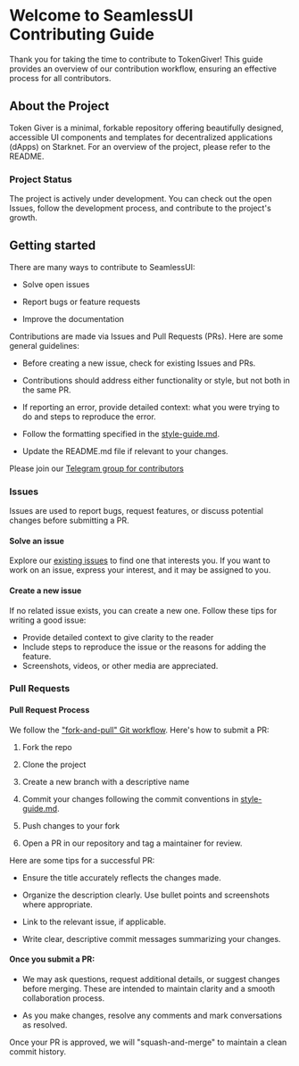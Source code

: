 # Welcome to SeamlessUI Contributing Guide

Thank you for taking the time to contribute to TokenGiver! This guide provides an overview of our contribution workflow, ensuring an effective process for all contributors.

## About the Project

Token Giver is a minimal, forkable repository offering beautifully designed, accessible UI components and templates for decentralized applications (dApps) on Starknet.
For an overview of the project, please refer to the README.

### Project Status

The project is actively under development. You can check out the open Issues, follow the development process, and contribute to the project's growth.

## Getting started

There are many ways to contribute to SeamlessUI:

- Solve open issues

- Report bugs or feature requests

- Improve the documentation

Contributions are made via Issues and Pull Requests (PRs). Here are some general guidelines:

- Before creating a new issue, check for existing Issues and PRs.

- Contributions should address either functionality or style, but not both in the same PR.

- If reporting an error, provide detailed context: what you were trying to do and steps to reproduce the error.

- Follow the formatting specified in the [style-guide.md](style-guide.md).

- Update the README.md file if relevant to your changes.

Please join our [Telegram group for contributors](https://t.me/+_qvEfyWxWP1mYzE0)

### Issues

Issues are used to report bugs, request features, or discuss potential changes before submitting a PR.

#### Solve an issue

Explore our [existing issues](https://github.com/Token-Giver/token-giver/issues) to find one that interests you. If you want to work on an issue, express your interest, and it may be assigned to you.

#### Create a new issue

If no related issue exists, you can create a new one. Follow these tips for writing a good issue:

- Provide detailed context to give clarity to the reader
- Include steps to reproduce the issue or the reasons for adding the feature.
- Screenshots, videos, or other media are appreciated.

### Pull Requests

#### Pull Request Process

We follow the ["fork-and-pull" Git workflow](https://github.com/susam/gitpr). Here's how to submit a PR:

1. Fork the repo

2. Clone the project

3. Create a new branch with a descriptive name

4. Commit your changes following the commit conventions in [style-guide.md](style-guide.md).

5. Push changes to your fork

6. Open a PR in our repository and tag a maintainer for review.

Here are some tips for a successful PR:

- Ensure the title accurately reflects the changes made.

- Organize the description clearly. Use bullet points and screenshots where appropriate.

- Link to the relevant issue, if applicable.

- Write clear, descriptive commit messages summarizing your changes.

#### Once you submit a PR:

- We may ask questions, request additional details, or suggest changes before merging. These are intended to maintain clarity and a smooth collaboration process.

- As you make changes, resolve any comments and mark conversations as resolved.

Once your PR is approved, we will "squash-and-merge" to maintain a clean commit history.
